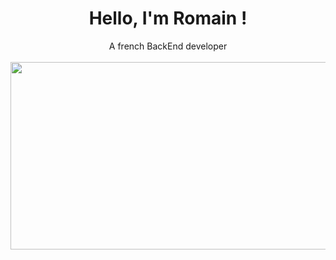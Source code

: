 <div align="center">
  <h1 align="center">
      Hello, I'm Romain !
  </h1>
  <span> A french BackEnd developer </span>
  <br>
</div>

<br>

<div align="center">
  <img src="https://inspgr.id/app/uploads/2023/05/pixel-art-kirokaze-07.gif" width="900" height="300"/>
</div>

<br>
<br>

<!--
**Romain-GRADELET/Romain-GRADELET** is a ✨ _special_ ✨ repository because its `README.md` (this file) appears on your GitHub profile.

Here are some ideas to get you started:

- 🔭 I’m currently working on ...
- 🌱 I’m currently learning ...
- 👯 I’m looking to collaborate on ...
- 🤔 I’m looking for help with ...
- 💬 Ask me about ...
- 📫 How to reach me: ...
- 😄 Pronouns: ...
- ⚡ Fun fact: ...
-->
